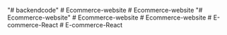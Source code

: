 "# backendcode" 
#   E c o m m e r c e - w e b s i t e  
 #   E c o m m e r c e - w e b s i t e  
 "# Ecommerce-website" 
#   E c o m m e r c e - w e b s i t e  
 #   E c o m m e r c e - w e b s i t e  
 #   E - c o m m e r c e - R e a c t  
 #   E - c o m m e r c e - R e a c t  
 